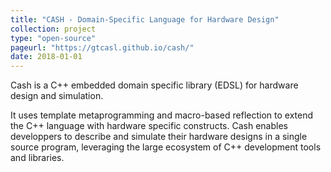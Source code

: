 ```yaml
---
title: "CASH - Domain-Specific Language for Hardware Design"
collection: project
type: "open-source"
pageurl: "https://gtcasl.github.io/cash/"
date: 2018-01-01
---
```


Cash is a C++ embedded domain specific library (EDSL) for hardware design and simulation. 

It uses template metaprogramming and macro-based reflection to extend the C++ language with hardware specific constructs. Cash enables developpers to describe and simulate their hardware designs in a single source program, leveraging the large ecosystem of C++ development tools and libraries.